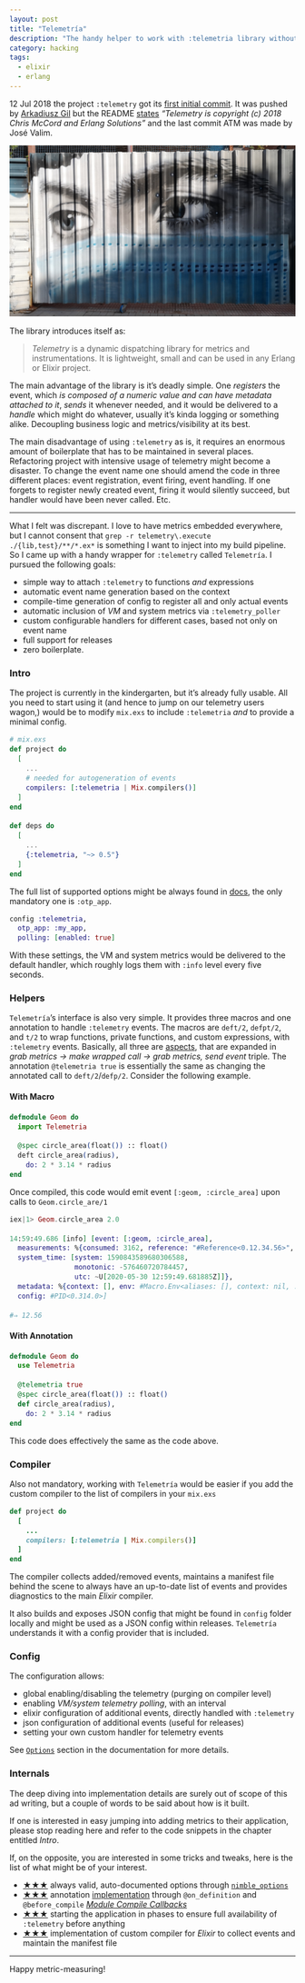 ```yaml
---
layout: post
title: "Telemetría"
description: "The handy helper to work with :telemetria library without an enormous boilerplate needed"
category: hacking
tags:
  - elixir
  - erlang
---
```


12 Jul 2018 the project `:telemetry` got its [first initial commit](https://github.com/beam-telemetry/telemetry/commit/8e553556fd683c17f4f97f72972332a4fefd355b). It was pushed by [Arkadiusz Gil](https://github.com/arkgil) but the README [states](https://github.com/beam-telemetry/telemetry#copyright-and-license) _“Telemetry is copyright (c) 2018 Chris McCord and Erlang Solutions”_ and the last commit ATM was made by José Valim.

![Big Brother is Watching You](/img/mascarilla.jpg)

The library introduces itself as:

> _Telemetry_ is a dynamic dispatching library for metrics and instrumentations. It is lightweight, small and can be used in any Erlang or Elixir project.

The main advantage of the library is it’s deadly simple. One _registers_ the event, which _is composed of a numeric value and can have metadata attached to it_, _sends_ it whenever needed, and it would be delivered to a _handle_ which might do whatever, usually it’s kinda logging or something alike. Decoupling business logic and metrics/visibility at its best.

The main disadvantage of using `:telemetry` as is, it requires an enormous amount of boilerplate that has to be maintained in several places. Refactoring project with intensive usage of telemetry might become a disaster. To change the event name one should amend the code in three different places: event registration, event firing, event handling. If one forgets to register newly created event, firing it would silently succeed, but handler would have been never called. Etc.

---

What I felt was discrepant. I love to have metrics embedded everywhere, but I cannot consent that `grep -r telemetry\.execute ./{lib,test}/**/*.ex*` is something I want to inject into my build pipeline. So I came up with a handy wrapper for `:telemetry` called `Telemetría`. I pursued the following goals:

- simple way to attach `:telemetry` to functions _and_ expressions
- automatic event name generation based on the context
- compile-time generation of config to register all and only actual events
- automatic inclusion of _VM_ and system metrics via `:telemetry_poller`
- custom configurable handlers for different cases, based not only on event name
- full support for releases
- zero boilerplate.

### Intro

The project is currently in the kindergarten, but it’s already fully usable. All you need to start using it (and hence to jump on our telemetry users wagon,) would be to modify `mix.exs` to include `:telemetria` _and_ to provide a minimal config.

```elixir
# mix.exs
def project do
  [
    ...
    # needed for autogeneration of events
    compilers: [:telemetria | Mix.compilers()]
  ]
end

def deps do
  [
    ...
    {:telemetria, "~> 0.5"}
  ]
end

```

The full list of supported options might be always found in [docs](https://hexdocs.pm/telemetria/Telemetria.html#module-options), the only mandatory one is `:otp_app`.

```elixir
config :telemetria,
  otp_app: :my_app,
  polling: [enabled: true]
```

With these settings, the VM and system metrics would be delivered to the default handler, which roughly logs them with `:info` level every five seconds.

### Helpers

`Telemetría`’s interface is also very simple. It provides three macros and one annotation to handle `:telemetry` events. The macros are `deft/2`, `defpt/2`, and `t/2` to wrap functions, private functions, and custom expressions, with `:telemetry` events. Basically, all three are [aspects](https://en.wikipedia.org/wiki/Aspect-oriented_programming), that are expanded in _grab metrics → make wrapped call → grab metrics, send event_ triple. The annotation `@telemetria true` is essentially the same as changing the annotated call to `deft/2`/`defp/2`. Consider the following example.

#### With Macro 

```elixir
defmodule Geom do
  import Telemetria

  @spec circle_area(float()) :: float()
  deft circle_area(radius),
    do: 2 * 3.14 * radius
end
```

Once compiled, this code would emit event `[:geom, :circle_area]` upon calls to `Geom.circle_are/1`

```elixir
iex|1> Geom.circle_area 2.0

14:59:49.686 [info] [event: [:geom, :circle_area],
  measurements: %{consumed: 3162, reference: "#Reference<0.12.34.56>",
  system_time: [system: 1590843589680306588,
                monotonic: -576460720784457,
                utc: ~U[2020-05-30 12:59:49.681885Z]]},
  metadata: %{context: [], env: #Macro.Env<aliases: [], context: nil, ...},
  config: #PID<0.314.0>]

#⇒ 12.56
```

#### With Annotation

```elixir
defmodule Geom do
  use Telemetria

  @telemetria true 
  @spec circle_area(float()) :: float()
  def circle_area(radius),
    do: 2 * 3.14 * radius
end
```

This code does effectively the same as the code above.

### Compiler

Also not mandatory, working with `Telemetría` would be easier if you add the custom compiler to the list of compilers in your `mix.exs` 

```ruby
def project do
  [
    ...
    compilers: [:telemetria | Mix.compilers()]
  ]
end
```

The compiler collects added/removed events, maintains a manifest file behind the scene to always have an up-to-date list of events and provides diagnostics to the main _Elixir_ compiler.

It also builds and exposes JSON config that might be found in `config` folder locally and might be used as a JSON config within releases. `Telemetría` understands it with a config provider that is included.

### Config

The configuration allows:

- global enabling/disabling the telemetry (purging on compiler level)
- enabling _VM/system telemetry polling_, with an interval
- elixir configuration of additional events, directly handled with `:telemetry`
- json configuration of additional events (useful for releases)
- setting your own custom handler for telemetry events

See [`Options`](https://hexdocs.pm/telemetria/Telemetria.html#module-options) section in the documentation for more details.

### Internals

The deep diving into implementation details are surely out of scope of this ad writing, but a couple of words to be said about how is it built.

If one is interested in easy jumping into adding metrics to their application, please stop reading here and refer to the code snippets in the chapter entitled _Intro_.

If, on the opposite, you are interested in some tricks and tweaks, here is the list of what might be of your interest.

* [★★★](https://github.com/am-kantox/telemetria/blob/master/lib/options.ex) always valid, auto-documented options through [`nimble_options`](https://hexdocs.pm/nimble_options)
* [★★★](https://github.com/am-kantox/telemetria/blob/master/lib/telemetria.ex#L110-L111) annotation [implementation](https://github.com/am-kantox/telemetria/blob/master/lib/telemetria/module_hooks.ex) through `@on_definition` and `@before_compile` [_Module Compile Callbacks_](https://hexdocs.pm/elixir/Module.html#module-compile-callbacks)
* [★★★](https://github.com/am-kantox/telemetria/blob/master/lib/telemetria/application.ex#L24-L26) starting the application in phases to ensure full availability of `:telemetry` before anything
* [★★★](https://github.com/am-kantox/telemetria/blob/master/lib/mix/tasks/compile/telemetria.ex) implementation of custom compiler for _Elixir_ to collect events and maintain the manifest file

---

Happy metric-measuring!